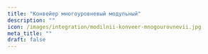 ```yaml
---
title: "Конвейер многоуровневый модульный"
description: ""
icon: /images/integration/modilnii-konveer-mnogourovnevii.jpg 
meta_title: ""
draft: false
---
```


